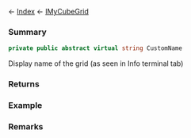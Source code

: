 ← [Index](Api-Index) ← [IMyCubeGrid](VRage.Game.ModAPI.Ingame.IMyCubeGrid)

### Summary

```csharp
private public abstract virtual string CustomName
```

Display name of the grid (as seen in Info terminal tab)

### Returns

### Example

### Remarks


